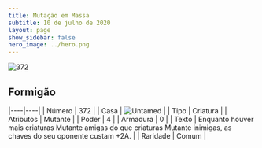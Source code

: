 ```yaml
---
title: Mutação em Massa
subtitle: 10 de julho de 2020
layout: page
show_sidebar: false
hero_image: ../hero.png
---
```


![372](https://cdn.keyforgegame.com/media/card_front/pt/479_372_RFRFQ3J846JX_pt.png)

## Formigão

|----|----|
| Número | 372 |
| Casa | ![Untamed](https://archonarcana.com/images/thumb/b/bd/Untamed.png/22px-Untamed.png "Indomados") |
| Tipo | Criatura |
| Atributos | Mutante |
| Poder | 4 |
| Armadura | 0 |
| Texto | Enquanto houver mais criaturas Mutante amigas do que criaturas Mutante inimigas, as chaves do seu oponente custam +2A. |
| Raridade | Comum |
